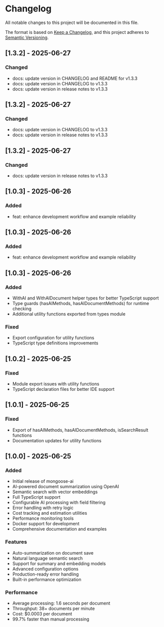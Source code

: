 # Changelog

All notable changes to this project will be documented in this file.

The format is based on [Keep a Changelog](https://keepachangelog.com/en/1.0.0/),
and this project adheres to [Semantic Versioning](https://semver.org/spec/v2.0.0.html).

## [1.3.2] - 2025-06-27

### Changed
- docs: update version in CHANGELOG and README for v1.3.3
- docs: update version in CHANGELOG to v1.3.3
- docs: update version in release notes to v1.3.3

## [1.3.2] - 2025-06-27

### Changed
- docs: update version in CHANGELOG to v1.3.3
- docs: update version in release notes to v1.3.3

## [1.3.2] - 2025-06-27

### Changed
- docs: update version in release notes to v1.3.3

## [1.0.3] - 2025-06-26

### Added
- feat: enhance development workflow and example reliability

## [1.0.3] - 2025-06-26

### Added
- feat: enhance development workflow and example reliability

## [1.0.3] - 2025-06-26

### Added
- WithAI and WithAIDocument helper types for better TypeScript support
- Type guards (hasAIMethods, hasAIDocumentMethods) for runtime checking
- Additional utility functions exported from types module

### Fixed
- Export configuration for utility functions
- TypeScript type definitions improvements

## [1.0.2] - 2025-06-25

### Fixed
- Module export issues with utility functions
- TypeScript declaration files for better IDE support

## [1.0.1] - 2025-06-25

### Fixed
- Export of hasAIMethods, hasAIDocumentMethods, isSearchResult functions
- Documentation updates for utility functions

## [1.0.0] - 2025-06-25

### Added
- Initial release of mongoose-ai
- AI-powered document summarization using OpenAI
- Semantic search with vector embeddings
- Full TypeScript support
- Configurable AI processing with field filtering
- Error handling with retry logic
- Cost tracking and estimation utilities
- Performance monitoring tools
- Docker support for development
- Comprehensive documentation and examples

### Features
- Auto-summarization on document save
- Natural language semantic search
- Support for summary and embedding models
- Advanced configuration options
- Production-ready error handling
- Built-in performance optimization

### Performance
- Average processing: 1.6 seconds per document
- Throughput: 38+ documents per minute
- Cost: $0.0003 per document
- 99.7% faster than manual processing